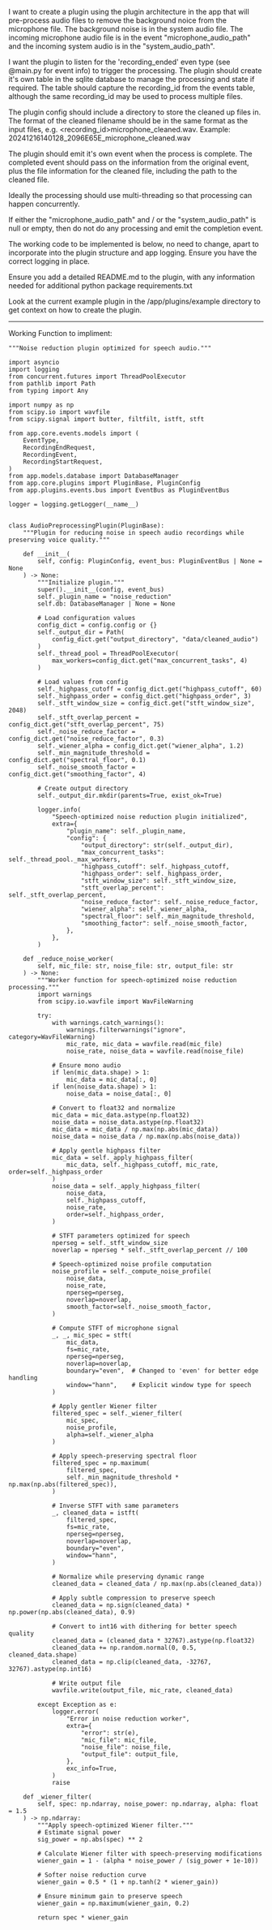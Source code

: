 I want to create a plugin using the plugin architecture in the app that will pre-process audio files to remove the background noice from the microphone file.  The background noise is in the system audio file.  The incoming microphone audio file is in the event "microphone_audio_path" and the incoming system audio is in the "system_audio_path".

I want the plugin to listen for the 'recording_ended' even type (see @main.py for event info) to trigger the processing.  The plugin should create it's own table in the sqlite database to manage the processing and state if required.  The table should capture the recording_id from the events table, although the same recording_id may be used to process multiple files.

The plugin config should include a directory to store the cleaned up files in.  The format of the cleaned filename should be in the same format as the input files, e.g. <recording_id>microphone_cleaned.wav.  Example: 20241216140128_2096E65E_microphone_cleaned.wav

The plugin should emit it's own event when the process is complete.  The completed event should pass on the information from the original event, plus the file information for the cleaned file, including the path to the cleaned file.

Ideally the processing should use multi-threading so that processing can happen concurrently.

If either the "microphone_audio_path" and / or the "system_audio_path" is null or empty, then do not do any processing and emit the completion event.

The working code to be implemented is below, no need to change, apart to incorporate into the plugin structure and app logging.  Ensure you have the correct logging in place.

Ensure you add a detailed README.md to the plugin, with any information needed for additional python package requirements.txt

Look at the current example plugin in the /app/plugins/example directory to get context on how to create the plugin.

---
Working Function to impliment:

```
"""Noise reduction plugin optimized for speech audio."""

import asyncio
import logging
from concurrent.futures import ThreadPoolExecutor
from pathlib import Path
from typing import Any

import numpy as np
from scipy.io import wavfile
from scipy.signal import butter, filtfilt, istft, stft

from app.core.events.models import (
    EventType,
    RecordingEndRequest,
    RecordingEvent,
    RecordingStartRequest,
)
from app.models.database import DatabaseManager
from app.core.plugins import PluginBase, PluginConfig
from app.plugins.events.bus import EventBus as PluginEventBus

logger = logging.getLogger(__name__)


class AudioPreprocessingPlugin(PluginBase):
    """Plugin for reducing noise in speech audio recordings while preserving voice quality."""

    def __init__(
        self, config: PluginConfig, event_bus: PluginEventBus | None = None
    ) -> None:
        """Initialize plugin."""
        super().__init__(config, event_bus)
        self._plugin_name = "noise_reduction"
        self.db: DatabaseManager | None = None

        # Load configuration values
        config_dict = config.config or {}
        self._output_dir = Path(
            config_dict.get("output_directory", "data/cleaned_audio")
        )
        self._thread_pool = ThreadPoolExecutor(
            max_workers=config_dict.get("max_concurrent_tasks", 4)
        )

        # Load values from config
        self._highpass_cutoff = config_dict.get("highpass_cutoff", 60)
        self._highpass_order = config_dict.get("highpass_order", 3)
        self._stft_window_size = config_dict.get("stft_window_size", 2048)
        self._stft_overlap_percent = config_dict.get("stft_overlap_percent", 75)
        self._noise_reduce_factor = config_dict.get("noise_reduce_factor", 0.3)
        self._wiener_alpha = config_dict.get("wiener_alpha", 1.2)
        self._min_magnitude_threshold = config_dict.get("spectral_floor", 0.1)
        self._noise_smooth_factor = config_dict.get("smoothing_factor", 4)

        # Create output directory
        self._output_dir.mkdir(parents=True, exist_ok=True)

        logger.info(
            "Speech-optimized noise reduction plugin initialized",
            extra={
                "plugin_name": self._plugin_name,
                "config": {
                    "output_directory": str(self._output_dir),
                    "max_concurrent_tasks": self._thread_pool._max_workers,
                    "highpass_cutoff": self._highpass_cutoff,
                    "highpass_order": self._highpass_order,
                    "stft_window_size": self._stft_window_size,
                    "stft_overlap_percent": self._stft_overlap_percent,
                    "noise_reduce_factor": self._noise_reduce_factor,
                    "wiener_alpha": self._wiener_alpha,
                    "spectral_floor": self._min_magnitude_threshold,
                    "smoothing_factor": self._noise_smooth_factor,
                },
            },
        )

    def _reduce_noise_worker(
        self, mic_file: str, noise_file: str, output_file: str
    ) -> None:
        """Worker function for speech-optimized noise reduction processing."""
        import warnings
        from scipy.io.wavfile import WavFileWarning

        try:
            with warnings.catch_warnings():
                warnings.filterwarnings("ignore", category=WavFileWarning)
                mic_rate, mic_data = wavfile.read(mic_file)
                noise_rate, noise_data = wavfile.read(noise_file)

            # Ensure mono audio
            if len(mic_data.shape) > 1:
                mic_data = mic_data[:, 0]
            if len(noise_data.shape) > 1:
                noise_data = noise_data[:, 0]

            # Convert to float32 and normalize
            mic_data = mic_data.astype(np.float32)
            noise_data = noise_data.astype(np.float32)
            mic_data = mic_data / np.max(np.abs(mic_data))
            noise_data = noise_data / np.max(np.abs(noise_data))

            # Apply gentle highpass filter
            mic_data = self._apply_highpass_filter(
                mic_data, self._highpass_cutoff, mic_rate, order=self._highpass_order
            )
            noise_data = self._apply_highpass_filter(
                noise_data,
                self._highpass_cutoff,
                noise_rate,
                order=self._highpass_order,
            )

            # STFT parameters optimized for speech
            nperseg = self._stft_window_size
            noverlap = nperseg * self._stft_overlap_percent // 100

            # Speech-optimized noise profile computation
            noise_profile = self._compute_noise_profile(
                noise_data,
                noise_rate,
                nperseg=nperseg,
                noverlap=noverlap,
                smooth_factor=self._noise_smooth_factor,
            )

            # Compute STFT of microphone signal
            _, _, mic_spec = stft(
                mic_data,
                fs=mic_rate,
                nperseg=nperseg,
                noverlap=noverlap,
                boundary="even",  # Changed to 'even' for better edge handling
                window="hann",    # Explicit window type for speech
            )

            # Apply gentler Wiener filter
            filtered_spec = self._wiener_filter(
                mic_spec, 
                noise_profile, 
                alpha=self._wiener_alpha
            )

            # Apply speech-preserving spectral floor
            filtered_spec = np.maximum(
                filtered_spec,
                self._min_magnitude_threshold * np.max(np.abs(filtered_spec)),
            )

            # Inverse STFT with same parameters
            _, cleaned_data = istft(
                filtered_spec,
                fs=mic_rate,
                nperseg=nperseg,
                noverlap=noverlap,
                boundary="even",
                window="hann",
            )

            # Normalize while preserving dynamic range
            cleaned_data = cleaned_data / np.max(np.abs(cleaned_data))
            
            # Apply subtle compression to preserve speech
            cleaned_data = np.sign(cleaned_data) * np.power(np.abs(cleaned_data), 0.9)
            
            # Convert to int16 with dithering for better speech quality
            cleaned_data = (cleaned_data * 32767).astype(np.float32)
            cleaned_data += np.random.normal(0, 0.5, cleaned_data.shape)
            cleaned_data = np.clip(cleaned_data, -32767, 32767).astype(np.int16)

            # Write output file
            wavfile.write(output_file, mic_rate, cleaned_data)

        except Exception as e:
            logger.error(
                "Error in noise reduction worker",
                extra={
                    "error": str(e),
                    "mic_file": mic_file,
                    "noise_file": noise_file,
                    "output_file": output_file,
                },
                exc_info=True,
            )
            raise

    def _wiener_filter(
        self, spec: np.ndarray, noise_power: np.ndarray, alpha: float = 1.5
    ) -> np.ndarray:
        """Apply speech-optimized Wiener filter."""
        # Estimate signal power
        sig_power = np.abs(spec) ** 2

        # Calculate Wiener filter with speech-preserving modifications
        wiener_gain = 1 - (alpha * noise_power / (sig_power + 1e-10))
        
        # Softer noise reduction curve
        wiener_gain = 0.5 * (1 + np.tanh(2 * wiener_gain))
        
        # Ensure minimum gain to preserve speech
        wiener_gain = np.maximum(wiener_gain, 0.2)

        return spec * wiener_gain
```


